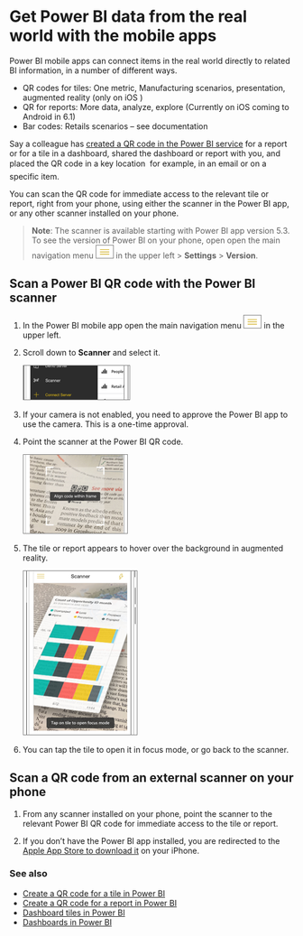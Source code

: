 <properties
   pageTitle="Get Power BI data from the real world with the mobile apps"
   description="Power BI mobile apps can connect anything in the real world directly to related BI information, no search needed."
   services="powerbi"
   documentationCenter=""
   authors="maggies"
   manager="mblythe"
   backup=""
   editor=""
   tags=""
   qualityFocus="no"
   qualityDate=""/>

<tags
   ms.service="powerbi"
   ms.devlang="NA"
   ms.topic="article"
   ms.tgt_pltfrm="NA"
   ms.workload="powerbi"
   ms.date="06/07/2016"
   ms.author="maggies"/>

# Get Power BI data from the real world with the mobile apps

Power BI mobile apps can connect items in the real world directly to related BI information, in a number of different ways. 

- QR codes for tiles: One metric, Manufacturing scenarios, presentation, augmented reality (only on iOS ) 
- QR for reports: More data, analyze, explore (Currently on iOS coming to Android in 6.1)
- Bar codes: Retails scenarios – see documentation 

Say a colleague has [created a QR code in the Power BI service](powerbi-service-qr-code-for-tile.md) for a report or for a tile in a dashboard, shared the dashboard or report with you, and placed the QR code in a key location &#151; for example, in an email or on a specific item. 

You can scan the QR code for immediate access to the relevant tile or report, right from your phone, using either the scanner in the Power BI app, or any other scanner installed on your phone.

>**Note**: The scanner is available starting with Power BI app version 5.3. To see the version of Power BI on your phone, open open the main navigation menu ![](media/powerbi-mobile-qr-code-for-tile/PBI_iPh_NavMenu.png) in the upper left > **Settings** > **Version**.

## Scan a Power BI QR code with the Power BI scanner

1. In the Power BI mobile app open the main navigation menu ![](media/powerbi-mobile-qr-code-for-tile/PBI_iPh_NavMenu.png) in the upper left. 

2. Scroll down to **Scanner** and select it. 

    ![](media/powerbi-mobile-qr-code-for-tile/power-bi-open-scanner.png)

3. If your camera is not enabled, you need to approve the Power BI app to use the camera. This is a one-time approval. 

4. Point the scanner at the Power BI QR code. 

    ![](media/powerbi-mobile-qr-code-for-tile/power-bi-align-qr-code.png)

5. The tile or report appears to hover over the background in augmented reality.

    ![](media/powerbi-mobile-qr-code-for-tile/power-bi-ios-qr-ar-scanner.png)

6. You can tap the tile to open it in focus mode, or go back to the scanner.

## Scan a QR code from an external scanner on your phone

1. From any scanner installed on your phone, point the scanner to the relevant Power BI QR code for immediate access to the tile or report. 

2. If you don’t have the Power BI app installed, you are redirected to the [Apple App Store to download it](http://go.microsoft.com/fwlink/?LinkId=522062) on your iPhone.

### See also

-  [Create a QR code for a tile in Power BI](powerbi-service-qr-code-for-tile.md)
-  [Create a QR code for a report in Power BI](powerbi-service-qr-code-for-report.md)
-  [Dashboard tiles in Power BI](powerbi-service-dashboard-tiles.md)
-  [Dashboards in Power BI](powerbi-service-dashboards.md)
